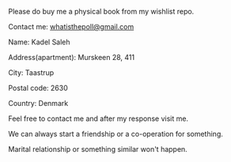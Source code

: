 Please do buy me a physical book from my wishlist repo.

Contact me: whatisthepoll@gmail.com

Name: Kadel Saleh

Address(apartment): Murskeen 28, 411

City: Taastrup

Postal code: 2630

Country: Denmark

Feel free to contact me and after my response visit me.

We can always start a friendship or a co-operation for something.

Marital relationship or something similar won't happen.
